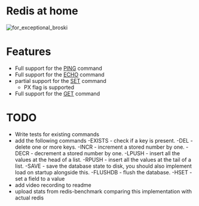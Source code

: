 # Redis at home

![for_exceptional_broski](https://github.com/theredditbandit/redis-at-home/assets/85390033/17cec56f-1ae6-46c0-b19e-99222e8ec942)



# Features

- Full support for the [PING](https://redis.io/commands/ping/) command
- Full support for the [ECHO](https://redis.io/commands/echo/) command
- partial support for the [SET](https://redis.io/commands/set/) command
    - PX flag is supported
- Full support for the [GET](https://redis.io/commands/get/) command


# TODO
 - Write tests for existing commands
 - add the following commands
    -EXISTS - check if a key is present.
    -DEL - delete one or more keys.
    -INCR - increment a stored number by one.
    -DECR - decrement a stored number by one.
    -LPUSH - insert all the values at the head of a list.
    -RPUSH - insert all the values at the tail of a list.
    -SAVE - save the database state to disk, you should also implement load on startup alongside this.
    -FLUSHDB - flush the database.
    -HSET - set a field to a value
 - add video recording to readme
 - upload stats from redis-benchmark comparing this implementation with actual redis
